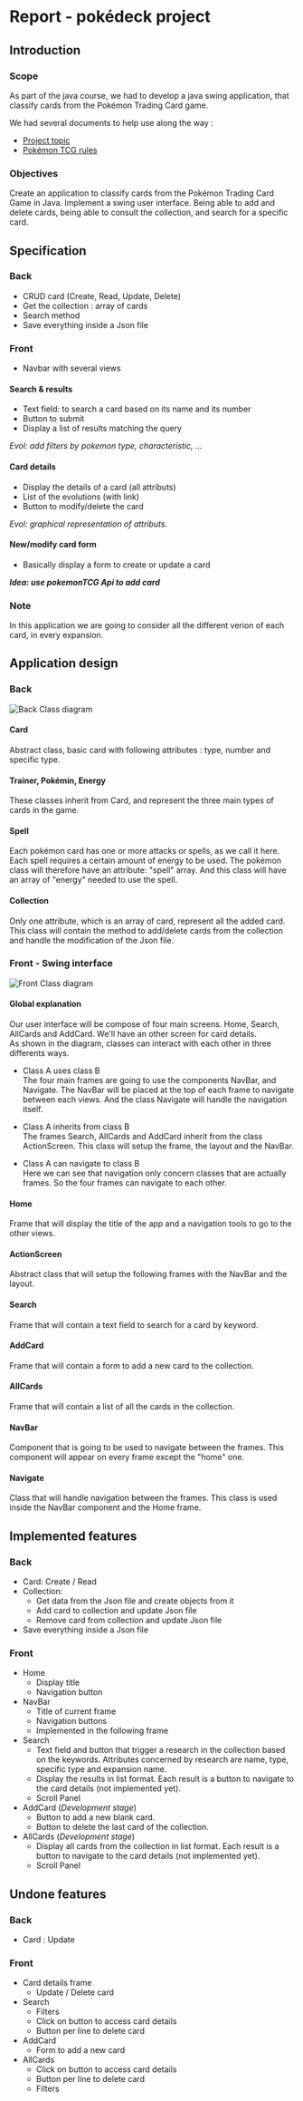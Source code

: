 # Report - pokédeck project

## Introduction
### Scope
As part of the java course, we had to develop a java swing application, that classify cards from the Pokémon Trading Card game.

We had several documents to help use along the way :
- [Project topic](https://esling.github.io/documents/Java_Pokedeck.pdf)
- [Pokémon TCG rules](https://assets.pokemon.com/assets/cms2-fr-fr/pdf/trading-card-game/rulebook/xy01_rulebook_fr.pdf)

### Objectives

Create an application to classify cards from the Pokémon Trading Card Game in Java. Implement a swing user interface. Being able to add and delete cards, being able to consult the collection, and search for a specific card.

## Specification

### Back
- CRUD card (Create, Read, Update, Delete)
- Get the collection : array of cards
- Search method
- Save everything inside a Json file

### Front
- Navbar with several views

#### Search & results
- Text field: to search a card based on its name and its number
- Button to submit
- Display a list of results matching the query

*Evol: add filters by pokemon type, characteristic, ...*

#### Card details
- Display the details of a card (all attributs)
- List of the evolutions (with link)
- Button to modify/delete the card

*Evol: graphical representation of attributs.*

#### New/modify card form
- Basically display a form to create or update a card

***Idea: use pokemonTCG Api to add card***

### Note
In this application we are going to consider all the different verion of each card, in every expansion.

## Application design

### Back
![Back Class diagram](./app_design/back/pokedeck_back.jpg "Back Class diagram")

#### Card 
Abstract class, basic card with following attributes : type, number and specific type.

#### Trainer, Pokémin, Energy
These classes inherit from Card, and represent the three main types of cards in the game.

#### Spell
Each pokémon card has one or more attacks or spells, as we call it here. Each spell requires a certain amount of energy to be used.
The pokémon class will therefore have an attribute: "spell" array. And this class will have an array of "energy" needed to use the spell.

#### Collection
Only one attribute, which is an array of card, represent all the added card.
This class will contain the method to add/delete cards from the collection and handle the modification of the Json file.

### Front - Swing interface
![Front Class diagram](./app_design/front/pokedeck_front.jpg "Front Class diagram")

#### Global explanation
Our user interface will be compose of four main screens. Home, Search, AllCards and AddCard. We'll have an other screen for card details.<br/>
As shown in the diagram, classes can interact with each other in three differents ways.
- Class A uses class B<br/>
The four main frames are going to use the components NavBar, and Navigate. The NavBar will be placed at the top of each frame to navigate between each views. And the class Navigate will handle the navigation itself.

- Class A inherits from class B<br/>
The frames Search, AllCards and AddCard inherit from the class ActionScreen. This class will setup the frame, the layout and the NavBar.

- Class A can navigate to class B<br/>
Here we can see that navigation only concern classes that are actually frames. So the four frames can navigate to each other.

#### Home
Frame that will display the title of the app and a navigation tools to go to the other views.

#### ActionScreen
Abstract class that will setup the following frames with the NavBar and the layout. 

#### Search
Frame that will contain a text field to search for a card by keyword.

#### AddCard
Frame that will contain a form to add a new card to the collection.

#### AllCards
Frame that will contain a list of all the cards in the collection.

#### NavBar
Component that is going to be used to navigate between the frames. This component will appear on every frame except the "home" one.

#### Navigate
Class that will handle navigation between the frames. This class is used inside the NavBar component and the Home frame.


## Implemented features

### Back
- Card: Create / Read
- Collection:
    - Get data from the Json file and create objects from it
    - Add card to collection and update Json file
    - Remove card from collection and update Json file
- Save everything inside a Json file

### Front
- Home
    - Display title
    - Navigation button
- NavBar
    - Title of current frame
    - Navigation buttons
    - Implemented in the following frame
- Search
    - Text field and button that trigger a research in the collection based on the keywords. Attributes concerned by research are name, type, specific type and expansion name.
    - Display the results in list format. Each result is a button to navigate to the card details (not implemented yet).
    - Scroll Panel
- AddCard (*Development stage*)
    - Button to add a new blank card.
    - Button to delete the last card of the collection.
- AllCards (*Development stage*)
    - Display all cards from the collection in list format. Each result is a button to navigate to the card details (not implemented yet).
    - Scroll Panel

## Undone features

### Back 
- Card : Update

### Front
- Card details frame
    - Update / Delete card
- Search
    - Filters
    - Click on button to access card details
    - Button per line to delete card
- AddCard
    - Form to add a new card
- AllCards
    - Click on button to access card details
    - Button per line to delete card
    - Filters
